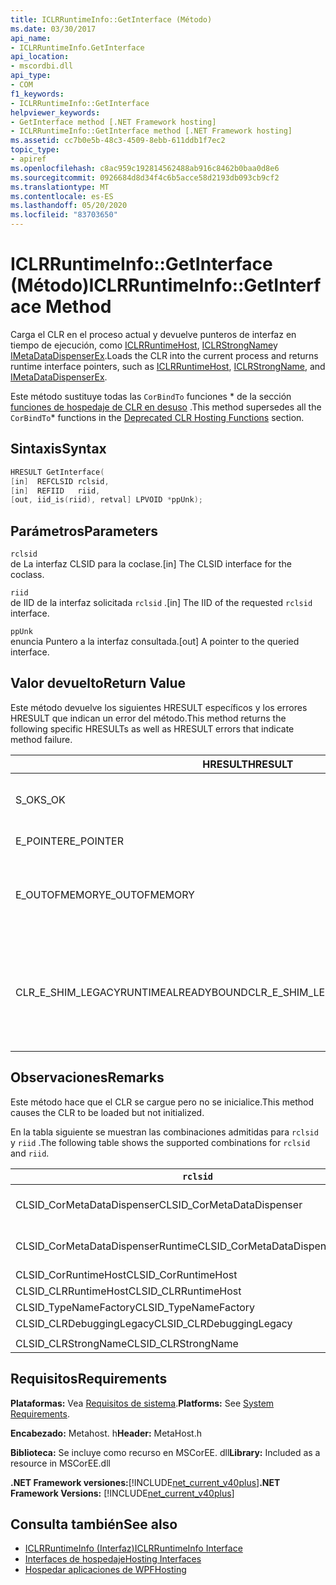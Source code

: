 ```yaml
---
title: ICLRRuntimeInfo::GetInterface (Método)
ms.date: 03/30/2017
api_name:
- ICLRRuntimeInfo.GetInterface
api_location:
- mscordbi.dll
api_type:
- COM
f1_keywords:
- ICLRRuntimeInfo::GetInterface
helpviewer_keywords:
- GetInterface method [.NET Framework hosting]
- ICLRRuntimeInfo::GetInterface method [.NET Framework hosting]
ms.assetid: cc7b0e5b-48c3-4509-8ebb-611ddb1f7ec2
topic_type:
- apiref
ms.openlocfilehash: c8ac959c192814562488ab916c8462b0baa0d8e6
ms.sourcegitcommit: 0926684d8d34f4c6b5acce58d2193db093cb9cf2
ms.translationtype: MT
ms.contentlocale: es-ES
ms.lasthandoff: 05/20/2020
ms.locfileid: "83703650"
---
```

# <a name="iclrruntimeinfogetinterface-method"></a><span data-ttu-id="1ddbd-102">ICLRRuntimeInfo::GetInterface (Método)</span><span class="sxs-lookup"><span data-stu-id="1ddbd-102">ICLRRuntimeInfo::GetInterface Method</span></span>
<span data-ttu-id="1ddbd-103">Carga el CLR en el proceso actual y devuelve punteros de interfaz en tiempo de ejecución, como [ICLRRuntimeHost](../../../../docs/framework/unmanaged-api/hosting/iclrruntimehost-interface.md), [ICLRStrongName](../../../../docs/framework/unmanaged-api/hosting/iclrstrongname-interface.md)y [IMetaDataDispenserEx](../metadata/imetadatadispenser-interface.md).</span><span class="sxs-lookup"><span data-stu-id="1ddbd-103">Loads the CLR into the current process and returns runtime interface pointers, such as [ICLRRuntimeHost](../../../../docs/framework/unmanaged-api/hosting/iclrruntimehost-interface.md), [ICLRStrongName](../../../../docs/framework/unmanaged-api/hosting/iclrstrongname-interface.md), and [IMetaDataDispenserEx](../metadata/imetadatadispenser-interface.md).</span></span>  
  
 <span data-ttu-id="1ddbd-104">Este método sustituye todas las `CorBindTo` funciones \* de la sección [funciones de hospedaje de CLR en desuso](deprecated-clr-hosting-functions.md) .</span><span class="sxs-lookup"><span data-stu-id="1ddbd-104">This method supersedes all the `CorBindTo`\* functions in the [Deprecated CLR Hosting Functions](deprecated-clr-hosting-functions.md) section.</span></span>  
  
## <a name="syntax"></a><span data-ttu-id="1ddbd-105">Sintaxis</span><span class="sxs-lookup"><span data-stu-id="1ddbd-105">Syntax</span></span>  
  
```cpp  
HRESULT GetInterface(  
[in]  REFCLSID rclsid,  
[in]  REFIID   riid,  
[out, iid_is(riid), retval] LPVOID *ppUnk);  
```  
  
## <a name="parameters"></a><span data-ttu-id="1ddbd-106">Parámetros</span><span class="sxs-lookup"><span data-stu-id="1ddbd-106">Parameters</span></span>  
 `rclsid`  
 <span data-ttu-id="1ddbd-107">de La interfaz CLSID para la coclase.</span><span class="sxs-lookup"><span data-stu-id="1ddbd-107">[in] The CLSID interface for the coclass.</span></span>  
  
 `riid`  
 <span data-ttu-id="1ddbd-108">de IID de la interfaz solicitada `rclsid` .</span><span class="sxs-lookup"><span data-stu-id="1ddbd-108">[in] The IID of the requested `rclsid` interface.</span></span>  
  
 `ppUnk`  
 <span data-ttu-id="1ddbd-109">enuncia Puntero a la interfaz consultada.</span><span class="sxs-lookup"><span data-stu-id="1ddbd-109">[out] A pointer to the queried interface.</span></span>  
  
## <a name="return-value"></a><span data-ttu-id="1ddbd-110">Valor devuelto</span><span class="sxs-lookup"><span data-stu-id="1ddbd-110">Return Value</span></span>  
 <span data-ttu-id="1ddbd-111">Este método devuelve los siguientes HRESULT específicos y los errores HRESULT que indican un error del método.</span><span class="sxs-lookup"><span data-stu-id="1ddbd-111">This method returns the following specific HRESULTs as well as HRESULT errors that indicate method failure.</span></span>  
  
|<span data-ttu-id="1ddbd-112">HRESULT</span><span class="sxs-lookup"><span data-stu-id="1ddbd-112">HRESULT</span></span>|<span data-ttu-id="1ddbd-113">Descripción</span><span class="sxs-lookup"><span data-stu-id="1ddbd-113">Description</span></span>|  
|-------------|-----------------|  
|<span data-ttu-id="1ddbd-114">S_OK</span><span class="sxs-lookup"><span data-stu-id="1ddbd-114">S_OK</span></span>|<span data-ttu-id="1ddbd-115">El método se completó correctamente.</span><span class="sxs-lookup"><span data-stu-id="1ddbd-115">The method completed successfully.</span></span>|  
|<span data-ttu-id="1ddbd-116">E_POINTER</span><span class="sxs-lookup"><span data-stu-id="1ddbd-116">E_POINTER</span></span>|<span data-ttu-id="1ddbd-117">`ppUnk` es null.</span><span class="sxs-lookup"><span data-stu-id="1ddbd-117">`ppUnk` is null.</span></span>|  
|<span data-ttu-id="1ddbd-118">E_OUTOFMEMORY</span><span class="sxs-lookup"><span data-stu-id="1ddbd-118">E_OUTOFMEMORY</span></span>|<span data-ttu-id="1ddbd-119">No hay suficiente memoria disponible para controlar la solicitud.</span><span class="sxs-lookup"><span data-stu-id="1ddbd-119">Not enough memory is available to handle the request.</span></span>|  
|<span data-ttu-id="1ddbd-120">CLR_E_SHIM_LEGACYRUNTIMEALREADYBOUND</span><span class="sxs-lookup"><span data-stu-id="1ddbd-120">CLR_E_SHIM_LEGACYRUNTIMEALREADYBOUND</span></span>|<span data-ttu-id="1ddbd-121">Un tiempo de ejecución diferente ya estaba enlazado a la Directiva de activación heredada de la versión 2 de CLR.</span><span class="sxs-lookup"><span data-stu-id="1ddbd-121">A different runtime was already bound to the legacy CLR version 2 activation policy.</span></span>|  
  
## <a name="remarks"></a><span data-ttu-id="1ddbd-122">Observaciones</span><span class="sxs-lookup"><span data-stu-id="1ddbd-122">Remarks</span></span>  
 <span data-ttu-id="1ddbd-123">Este método hace que el CLR se cargue pero no se inicialice.</span><span class="sxs-lookup"><span data-stu-id="1ddbd-123">This method causes the CLR to be loaded but not initialized.</span></span>  
  
 <span data-ttu-id="1ddbd-124">En la tabla siguiente se muestran las combinaciones admitidas para `rclsid` y `riid` .</span><span class="sxs-lookup"><span data-stu-id="1ddbd-124">The following table shows the supported combinations for `rclsid` and `riid`.</span></span>  
  
|`rclsid`|`riid`|  
|--------------|------------|  
|<span data-ttu-id="1ddbd-125">CLSID_CorMetaDataDispenser</span><span class="sxs-lookup"><span data-stu-id="1ddbd-125">CLSID_CorMetaDataDispenser</span></span>|<span data-ttu-id="1ddbd-126">IID_IMetaDataDispenser, IID_IMetaDataDispenserEx</span><span class="sxs-lookup"><span data-stu-id="1ddbd-126">IID_IMetaDataDispenser, IID_IMetaDataDispenserEx</span></span>|  
|<span data-ttu-id="1ddbd-127">CLSID_CorMetaDataDispenserRuntime</span><span class="sxs-lookup"><span data-stu-id="1ddbd-127">CLSID_CorMetaDataDispenserRuntime</span></span>|<span data-ttu-id="1ddbd-128">IID_IMetaDataDispenser, IID_IMetaDataDispenserEx</span><span class="sxs-lookup"><span data-stu-id="1ddbd-128">IID_IMetaDataDispenser, IID_IMetaDataDispenserEx</span></span>|  
|<span data-ttu-id="1ddbd-129">CLSID_CorRuntimeHost</span><span class="sxs-lookup"><span data-stu-id="1ddbd-129">CLSID_CorRuntimeHost</span></span>|<span data-ttu-id="1ddbd-130">IID_ICorRuntimeHost</span><span class="sxs-lookup"><span data-stu-id="1ddbd-130">IID_ICorRuntimeHost</span></span>|  
|<span data-ttu-id="1ddbd-131">CLSID_CLRRuntimeHost</span><span class="sxs-lookup"><span data-stu-id="1ddbd-131">CLSID_CLRRuntimeHost</span></span>|<span data-ttu-id="1ddbd-132">IID_ICLRRuntimeHost</span><span class="sxs-lookup"><span data-stu-id="1ddbd-132">IID_ICLRRuntimeHost</span></span>|  
|<span data-ttu-id="1ddbd-133">CLSID_TypeNameFactory</span><span class="sxs-lookup"><span data-stu-id="1ddbd-133">CLSID_TypeNameFactory</span></span>|<span data-ttu-id="1ddbd-134">IID_ITypeNameFactory</span><span class="sxs-lookup"><span data-stu-id="1ddbd-134">IID_ITypeNameFactory</span></span>|  
|<span data-ttu-id="1ddbd-135">CLSID_CLRDebuggingLegacy</span><span class="sxs-lookup"><span data-stu-id="1ddbd-135">CLSID_CLRDebuggingLegacy</span></span>|<span data-ttu-id="1ddbd-136">IID_ICorDebug</span><span class="sxs-lookup"><span data-stu-id="1ddbd-136">IID_ICorDebug</span></span>|  
|||  
|<span data-ttu-id="1ddbd-137">CLSID_CLRStrongName</span><span class="sxs-lookup"><span data-stu-id="1ddbd-137">CLSID_CLRStrongName</span></span>|<span data-ttu-id="1ddbd-138">IID_ICLRStrongName</span><span class="sxs-lookup"><span data-stu-id="1ddbd-138">IID_ICLRStrongName</span></span>|  
  
## <a name="requirements"></a><span data-ttu-id="1ddbd-139">Requisitos</span><span class="sxs-lookup"><span data-stu-id="1ddbd-139">Requirements</span></span>  
 <span data-ttu-id="1ddbd-140">**Plataformas:** Vea [Requisitos de sistema](../../get-started/system-requirements.md).</span><span class="sxs-lookup"><span data-stu-id="1ddbd-140">**Platforms:** See [System Requirements](../../get-started/system-requirements.md).</span></span>  
  
 <span data-ttu-id="1ddbd-141">**Encabezado:** Metahost. h</span><span class="sxs-lookup"><span data-stu-id="1ddbd-141">**Header:** MetaHost.h</span></span>  
  
 <span data-ttu-id="1ddbd-142">**Biblioteca:** Se incluye como recurso en MSCorEE. dll</span><span class="sxs-lookup"><span data-stu-id="1ddbd-142">**Library:** Included as a resource in MSCorEE.dll</span></span>  
  
 <span data-ttu-id="1ddbd-143">**.NET Framework versiones:**[!INCLUDE[net_current_v40plus](../../../../includes/net-current-v40plus-md.md)]</span><span class="sxs-lookup"><span data-stu-id="1ddbd-143">**.NET Framework Versions:** [!INCLUDE[net_current_v40plus](../../../../includes/net-current-v40plus-md.md)]</span></span>  
  
## <a name="see-also"></a><span data-ttu-id="1ddbd-144">Consulta también</span><span class="sxs-lookup"><span data-stu-id="1ddbd-144">See also</span></span>

- [<span data-ttu-id="1ddbd-145">ICLRRuntimeInfo (Interfaz)</span><span class="sxs-lookup"><span data-stu-id="1ddbd-145">ICLRRuntimeInfo Interface</span></span>](iclrruntimeinfo-interface.md)
- [<span data-ttu-id="1ddbd-146">Interfaces de hospedaje</span><span class="sxs-lookup"><span data-stu-id="1ddbd-146">Hosting Interfaces</span></span>](hosting-interfaces.md)
- [<span data-ttu-id="1ddbd-147">Hospedar aplicaciones de WPF</span><span class="sxs-lookup"><span data-stu-id="1ddbd-147">Hosting</span></span>](index.md)
